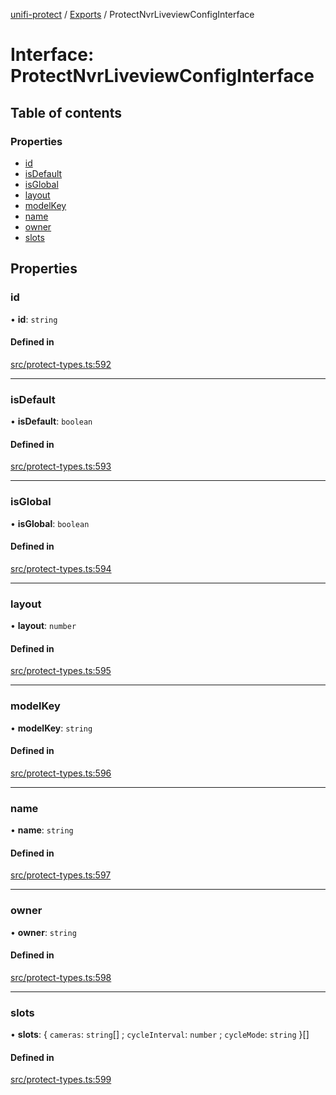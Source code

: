 [unifi-protect](../README.md) / [Exports](../modules.md) / ProtectNvrLiveviewConfigInterface

# Interface: ProtectNvrLiveviewConfigInterface

## Table of contents

### Properties

- [id](ProtectNvrLiveviewConfigInterface.md#id)
- [isDefault](ProtectNvrLiveviewConfigInterface.md#isdefault)
- [isGlobal](ProtectNvrLiveviewConfigInterface.md#isglobal)
- [layout](ProtectNvrLiveviewConfigInterface.md#layout)
- [modelKey](ProtectNvrLiveviewConfigInterface.md#modelkey)
- [name](ProtectNvrLiveviewConfigInterface.md#name)
- [owner](ProtectNvrLiveviewConfigInterface.md#owner)
- [slots](ProtectNvrLiveviewConfigInterface.md#slots)

## Properties

### id

• **id**: `string`

#### Defined in

[src/protect-types.ts:592](https://github.com/hjdhjd/unifi-protect/blob/a536a5f/src/protect-types.ts#L592)

___

### isDefault

• **isDefault**: `boolean`

#### Defined in

[src/protect-types.ts:593](https://github.com/hjdhjd/unifi-protect/blob/a536a5f/src/protect-types.ts#L593)

___

### isGlobal

• **isGlobal**: `boolean`

#### Defined in

[src/protect-types.ts:594](https://github.com/hjdhjd/unifi-protect/blob/a536a5f/src/protect-types.ts#L594)

___

### layout

• **layout**: `number`

#### Defined in

[src/protect-types.ts:595](https://github.com/hjdhjd/unifi-protect/blob/a536a5f/src/protect-types.ts#L595)

___

### modelKey

• **modelKey**: `string`

#### Defined in

[src/protect-types.ts:596](https://github.com/hjdhjd/unifi-protect/blob/a536a5f/src/protect-types.ts#L596)

___

### name

• **name**: `string`

#### Defined in

[src/protect-types.ts:597](https://github.com/hjdhjd/unifi-protect/blob/a536a5f/src/protect-types.ts#L597)

___

### owner

• **owner**: `string`

#### Defined in

[src/protect-types.ts:598](https://github.com/hjdhjd/unifi-protect/blob/a536a5f/src/protect-types.ts#L598)

___

### slots

• **slots**: \{ `cameras`: `string`[] ; `cycleInterval`: `number` ; `cycleMode`: `string`  }[]

#### Defined in

[src/protect-types.ts:599](https://github.com/hjdhjd/unifi-protect/blob/a536a5f/src/protect-types.ts#L599)
